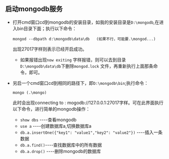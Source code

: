 ## 启动mongodb服务

* 打开cmd窗口cd到mongodb的安装目录，如我的安装目录是`D:\mongodb`,在进入bin目录下面；执行以下命令：

  ```
  mongod --dbpath d:\mongodb\data\db   (如果不行，可能要.\mongod...)
  ```

  出现27017字样则表示已经开启成功。

  * 如果报错出现`now exiting` 字样报错，则可以去到目录`D:\mongodb\data\db`下删除`mongod.lock` 文件，再重新执行上面那条命令，即可。

* 另启一个cmd窗口cd到相同的路径下，即`D:\mongodb\bin`;执行命令：

  ```
  mongo (.\mongo)
  ```

  此时会出现connecting to : mogodb://127.0.0.1:27017字样。可在此界面执行以下命令，进行简单的mongodb操作：

  * `show dbs` ----查看mongodb
  * `use a` ----创建数据库a,切换数据库a
  * `db.a.insertOne({"key1": "value1","key2": "value2"})` ----插入一条数据
  * `db.a.find()`----查找数据库中的所有数据
  * `db.a.drop()` ----删除mongodb的数据库